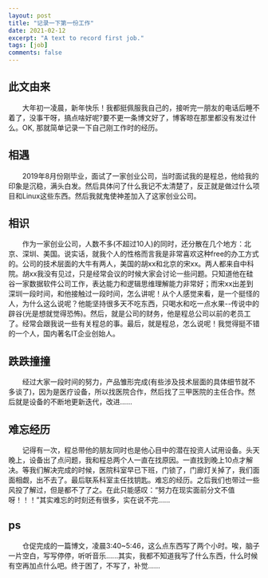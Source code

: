```yaml
---
layout: post
title: "记录一下第一份工作"
date: 2021-02-12
excerpt: "A text to record first job."
tags: [job]
comments: false
---
```

## 此文由来
&emsp;&emsp;大年初一凌晨，新年快乐！我都挺佩服我自己的，接听完一朋友的电话后睡不着了，没事干呀，搞点啥好呢?要不更一条博文好了，博客晾在那里都没有发过什么。OK, 那就简单记录一下自己刚工作时的经历。
## 相遇
&emsp;&emsp;2019年8月份刚毕业，面试了一家创业公司，当时面试我的是程总，他给我的印象是沉稳，满头白发。然后具体问了什么我记不太清楚了，反正就是做过什么项目和Linux这些东西。然后我就鬼使神差加入了这家创业公司。
## 相识
&emsp;&emsp;作为一家创业公司，人数不多(不超过10人)的同时，还分散在几个地方：北京、深圳、美国。说实话，就我个人的性格而言我是非常喜欢这种free的办工方式的。公司的技术层面的大牛有两人，美国的胡xx和北京的宋xx。两人都来自中科院。胡xx我没有见过，只是经常会议的时候大家会讨论一些问题。只知道他在硅谷一家数据软件公司工作，表达能力和逻辑思维理解能力非常好；而宋xx出差到深圳一段时间，和他接触过一段时间，怎么讲呢！从个人感觉来看，是一个挺怪的人，为什么这么说呢？他能坚持很多天不吃东西，只喝水和吃一点水果--传说中的辟谷(光是想就觉得恐怖)。然后，就是公司的财务，他是程总公司以前的老员工了。经常会跟我说一些有关程总的事。最后，就是程总，怎么说呢！我觉得挺不错的一个人，国内著名IT企业创始人。
## 跌跌撞撞
&emsp;&emsp;经过大家一段时间的努力，产品雏形完成(有些涉及技术层面的具体细节就不多谈了)，因为是医疗设备，所以找医院合作，然后找了三甲医院的主任合作。然后就是设备的不断地更新迭代，改进......
## 难忘经历
&emsp;&emsp;记得有一次，程总带他的朋友同时也是他心目中的潜在投资人试用设备。头天晚上，设备出了点问题，我和程总两个人一直在找原因。一直找到晚上10点才解决。等我们解决完成的时候，医院科室早已下班，门锁了，门廊灯关掉了，我们面面相觑，出不去了。最后联系科室主任找钥匙。难忘的经历。之后我们也带过一些风投了解过，但是都不了了之。在此只能感叹：“努力在现实面前分文不值呀！！！”其实难忘的时刻还有很多，实在说不完......
## ps
&emsp;&emsp;仓促完成的一篇博文，凌晨3:40~5:46，这么点东西写了两个小时。唉，脑子一片空白，写写停停，听听音乐......其实，我都不知道我写了什么东西，什么时候有空再加点什么吧。终于困了，不写了，补觉......
